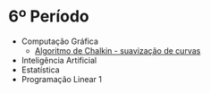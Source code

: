 # 6º Período
- Computação Gráfica
	- [Algoritmo de Chalkin - suavização de curvas](http://graphics.cs.ucdavis.edu/education/CAGDNotes/Chaikins-Algorithm/Chaikins-Algorithm.html)
- Inteligência Artificial
- Estatística
- Programação Linear 1
